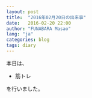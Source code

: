 ```yaml
---
layout: post
title:  "2016年02月20日の出来事"
date:   2016-02-20 22:00
author: "FUNABARA Masao"
lang: "ja"
categories: blog
tags: diary
---
```


本日は、

* 筋トレ

を行いました。

